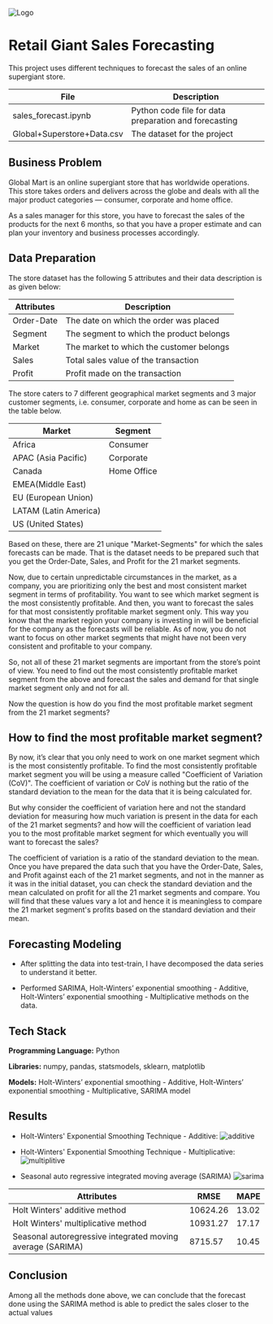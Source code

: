 ![Logo](https://www.crmsoftwareblog.com/wp-content/webp-express/webp-images/doc-root/wp-content/uploads/sales-forecast-webinar-image-1-625x417.jpeg.webp)

# Retail Giant Sales Forecasting

This project uses different techniques to forecast the sales of an online supergiant store.

File  | Description
------------- | -------------
sales_forecast.ipynb  | Python code file for data preparation and forecasting
Global+Superstore+Data.csv  | The dataset for the project



## Business Problem

Global Mart is an online supergiant store that has worldwide operations. This store takes orders and delivers across the globe and deals with all the major product categories — consumer, corporate and home office.

 

As a sales manager for this store, you have to forecast the sales of the products for the next 6 months, so that you have a proper estimate and can plan your inventory and business processes accordingly.
## Data Preparation

The store dataset has the following 5 attributes and their data description is as given below:

Attributes  | Description
------------- | -------------
Order-Date  | The date on which the order was placed
Segment  | The segment to which the product belongs
Market  | The market to which the customer belongs
Sales	| Total sales value of the transaction
Profit	| Profit made on the transaction


The store caters to 7 different geographical market segments and 3 major customer segments, i.e. consumer, corporate and home as can be seen in the table below.

Market  | Segment
------------- | -------------
Africa	| Consumer
APAC (Asia Pacific)	| Corporate
Canada|	Home Office
EMEA(Middle East)	|    
EU (European Union)	 |
LATAM (Latin America) |	 
US (United States)	|  

Based on these, there are 21 unique "Market-Segments" for which the sales forecasts can be made. That is the dataset needs to be prepared such that you get the Order-Date, Sales, and Profit for the 21 market segments.

Now, due to certain unpredictable circumstances in the market, as a company, you are prioritizing only the best and most consistent market segment in terms of profitability. You want to see which market segment is the most consistently profitable. And then, you want to forecast the sales for that most consistently profitable market segment only. This way you know that the market region your company is investing in will be beneficial for the company as the forecasts will be reliable. As of now, you do not want to focus on other market segments that might have not been very consistent and profitable to your company.

 

So, not all of these 21 market segments are important from the store’s point of view. You need to find out the most consistently profitable market segment from the above and forecast the sales and demand for that single market segment only and not for all.

 

Now the question is how do you find the most profitable market segment from the 21 market segments?
## How to find the most profitable market segment?

By now, it’s clear that you only need to work on one market segment which is the most consistently profitable. To find the most consistently profitable market segment you will be using a measure called "Coefficient of Variation (CoV)". The coefficient of variation or CoV is nothing but the ratio of the standard deviation to the mean for the data that it is being calculated for.

 

But why consider the coefficient of variation here and not the standard deviation for measuring how much variation is present in the data for each of the 21 market segments? and how will the coefficient of variation lead you to the most profitable market segment for which eventually you will want to forecast the sales?

 

The coefficient of variation is a ratio of the standard deviation to the mean. Once you have prepared the data such that you have the Order-Date, Sales, and Profit against each of the 21 market segments, and not in the manner as it was in the initial dataset, you can check the standard deviation and the mean calculated on profit for all the 21 market segments and compare. You will find that these values vary a lot and hence it is meaningless to compare the 21 market segment's profits based on the standard deviation and their mean.
## Forecasting Modeling

* After splitting the data into test-train, I have decomposed the data series to understand it better. 

* Performed SARIMA, Holt-Winters’ exponential smoothing - Additive, Holt-Winters’ exponential smoothing - Multiplicative methods on the data.
## Tech Stack

**Programming Language:** Python 

**Libraries:** numpy, pandas, statsmodels, sklearn, matplotlib

**Models:** Holt-Winters’ exponential smoothing - Additive, Holt-Winters’ exponential smoothing - Multiplicative, SARIMA model

## Results

* Holt-Winters' Exponential Smoothing Technique - Additive:
![additive](https://github.com/manasiChoughule/Time-Series-Sales-Forecast/assets/25337745/7cf78a14-4a5a-4953-b7bf-c807c61d0d05)

* Holt-Winters' Exponential Smoothing Technique - Multiplicative:
![multiplitive](https://github.com/manasiChoughule/Time-Series-Sales-Forecast/assets/25337745/24ec8516-b37b-4e97-8fc4-d69d4f574c68)

* Seasonal auto regressive integrated moving average (SARIMA)
![sarima](https://github.com/manasiChoughule/Time-Series-Sales-Forecast/assets/25337745/62b3233f-bc1f-42a2-acb2-af5380e5d915)



Attributes  | RMSE  | MAPE
------------- | ------------- | -------------
Holt Winters' additive method	  | 10624.26	| 13.02
Holt Winters' multiplicative method  | 10931.27	| 17.17
Seasonal autoregressive integrated moving average (SARIMA)  | 8715.57	| 10.45

## Conclusion 

Among all the methods done above, we can conclude that the forecast done using the SARIMA method is able to predict the sales closer to the actual values



